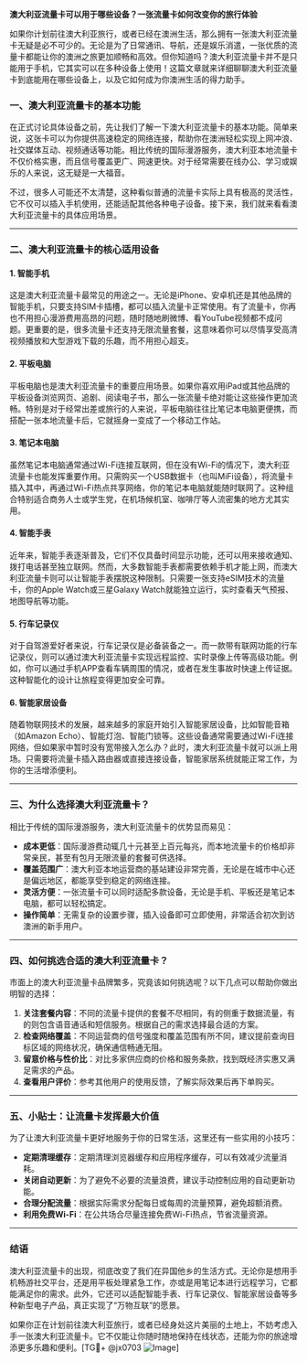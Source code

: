 **澳大利亚流量卡可以用于哪些设备？一张流量卡如何改变你的旅行体验**

如果你计划前往澳大利亚旅行，或者已经在澳洲生活，那么拥有一张澳大利亚流量卡无疑是必不可少的。无论是为了日常通讯、导航，还是娱乐消遣，一张优质的流量卡都能让你的澳洲之旅更加顺畅和高效。但你知道吗？澳大利亚流量卡并不是只能用于手机，它其实可以在多种设备上使用！这篇文章就来详细聊聊澳大利亚流量卡到底能用在哪些设备上，以及它如何成为你澳洲生活的得力助手。

### **一、澳大利亚流量卡的基本功能**
在正式讨论具体设备之前，先让我们了解一下澳大利亚流量卡的基本功能。简单来说，这张卡可以为你提供高速稳定的网络连接，帮助你在澳洲轻松实现上网冲浪、社交媒体互动、视频通话等功能。相比传统的国际漫游服务，澳大利亚本地流量卡不仅价格实惠，而且信号覆盖更广、网速更快。对于经常需要在线办公、学习或娱乐的人来说，这无疑是一大福音。

不过，很多人可能还不太清楚，这种看似普通的流量卡实际上具有极高的灵活性，它不仅可以插入手机使用，还能适配其他各种电子设备。接下来，我们就来看看澳大利亚流量卡的具体应用场景。

---

### **二、澳大利亚流量卡的核心适用设备**

#### 1. **智能手机**
这是澳大利亚流量卡最常见的用途之一。无论是iPhone、安卓机还是其他品牌的智能手机，只要支持SIM卡插槽，都可以插入流量卡正常使用。有了流量卡，你再也不用担心漫游费用高昂的问题，随时随地刷微博、看YouTube视频都不成问题。更重要的是，很多流量卡还支持无限流量套餐，这意味着你可以尽情享受高清视频播放和大型游戏下载的乐趣，而不用担心超支。

#### 2. **平板电脑**
平板电脑也是澳大利亚流量卡的重要应用场景。如果你喜欢用iPad或其他品牌的平板设备浏览网页、追剧、阅读电子书，那么一张流量卡绝对能让这些操作更加流畅。特别是对于经常出差或旅行的人来说，平板电脑往往比笔记本电脑更便携，而搭配一张本地流量卡后，它就摇身一变成了一个移动工作站。

#### 3. **笔记本电脑**
虽然笔记本电脑通常通过Wi-Fi连接互联网，但在没有Wi-Fi的情况下，澳大利亚流量卡也能发挥重要作用。只需购买一个USB数据卡（也叫MiFi设备），将流量卡插入其中，再通过Wi-Fi热点共享网络，你的笔记本电脑就能随时联网了。这种组合特别适合商务人士或学生党，在机场候机室、咖啡厅等人流密集的地方尤其实用。

#### 4. **智能手表**
近年来，智能手表逐渐普及，它们不仅具备时间显示功能，还可以用来接收通知、拨打电话甚至独立联网。然而，大多数智能手表都需要依赖手机才能上网，而澳大利亚流量卡则可以让智能手表摆脱这种限制。只需要一张支持eSIM技术的流量卡，你的Apple Watch或三星Galaxy Watch就能独立运行，实时查看天气预报、地图导航等功能。

#### 5. **行车记录仪**
对于自驾游爱好者来说，行车记录仪是必备装备之一。而一款带有联网功能的行车记录仪，则可以通过澳大利亚流量卡实现远程监控、实时录像上传等高级功能。例如，你可以通过手机APP查看车辆周围的情况，或者在发生事故时快速上传证据。这种智能化的设计让旅程变得更加安全可靠。

#### 6. **智能家居设备**
随着物联网技术的发展，越来越多的家庭开始引入智能家居设备，比如智能音箱（如Amazon Echo）、智能灯泡、智能门锁等。这些设备通常需要通过Wi-Fi连接网络，但如果家中暂时没有宽带接入怎么办？此时，澳大利亚流量卡就可以派上用场。只需要将流量卡插入路由器或直接连接设备，智能家居系统就能正常工作，为你的生活增添便利。

---

### **三、为什么选择澳大利亚流量卡？**

相比于传统的国际漫游服务，澳大利亚流量卡的优势显而易见：

- **成本更低**：国际漫游费动辄几十元甚至上百元每兆，而本地流量卡的价格却非常亲民，甚至有包月无限流量的套餐可供选择。
- **覆盖范围广**：澳大利亚本地运营商的基站建设非常完善，无论是在城市中心还是偏远地区，都能享受到稳定的网络连接。
- **灵活方便**：一张流量卡可以同时适配多款设备，无论是手机、平板还是笔记本电脑，都可以轻松搞定。
- **操作简单**：无需复杂的设置步骤，插入设备即可立即使用，非常适合初次到访澳洲的新手用户。

---

### **四、如何挑选合适的澳大利亚流量卡？**

市面上的澳大利亚流量卡品牌繁多，究竟该如何挑选呢？以下几点可以帮助你做出明智的选择：

1. **关注套餐内容**：不同的流量卡提供的套餐不尽相同，有的侧重于数据流量，有的则包含语音通话和短信服务。根据自己的需求选择最合适的方案。
2. **检查网络覆盖**：不同运营商的信号强度和覆盖范围有所不同，建议提前查询目标区域的网络状况，确保通信畅通无阻。
3. **留意价格与性价比**：对比多家供应商的价格和服务条款，找到既经济实惠又满足需求的产品。
4. **查看用户评价**：参考其他用户的使用反馈，了解实际效果后再下单购买。

---

### **五、小贴士：让流量卡发挥最大价值**

为了让澳大利亚流量卡更好地服务于你的日常生活，这里还有一些实用的小技巧：

- **定期清理缓存**：定期清理浏览器缓存和应用程序缓存，可以有效减少流量消耗。
- **关闭自动更新**：为了避免不必要的流量浪费，建议手动控制应用的自动更新功能。
- **合理分配流量**：根据实际需求分配每日或每周的流量预算，避免超额消费。
- **利用免费Wi-Fi**：在公共场合尽量连接免费Wi-Fi热点，节省流量资源。

---

### **结语**

澳大利亚流量卡的出现，彻底改变了我们在异国他乡的生活方式。无论你是想用手机畅游社交平台，还是用平板处理紧急工作，亦或是用笔记本进行远程学习，它都能满足你的需求。此外，它还可以适配智能手表、行车记录仪、智能家居设备等多种新型电子产品，真正实现了“万物互联”的愿景。

如果你正在计划前往澳大利亚旅行，或者已经身处这片美丽的土地上，不妨考虑入手一张澳大利亚流量卡。它不仅能让你随时随地保持在线状态，还能为你的旅途增添更多乐趣和便利。[TG💪+ @jx0703 ![Image](https://github.com/user-attachments/assets/dbca1d08-cadb-493c-b0ec-ad6f7a83f270)]